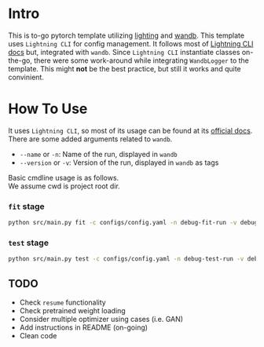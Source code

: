 # Intro
This is to-go pytorch template utilizing [lighting](https://github.com/Lightning-AI/lightning) and [wandb](https://github.com/wandb/wandb). 
This template uses `Lightning CLI` for config management. 
It follows most of [Lightning CLI docs](https://lightning.ai/docs/pytorch/latest/api_references.html#cli) but, integrated with `wandb`.
Since `Lightning CLI` instantiate classes on-the-go, there were some work-around while integrating `WandbLogger` to the template.
This might **not** be the best practice, but still it works and quite convinient.

# How To Use
It uses `Lightning CLI`, so most of its usage can be found at its [official docs](https://lightning.ai/docs/pytorch/latest/api_references.html#cli).  
There are some added arguments related to `wandb`.

* `--name` or `-n`: Name of the run, displayed in `wandb`
* `--version` or `-v`: Version of the run, displayed in `wandb` as tags

Basic cmdline usage is as follows.  
We assume cwd is project root dir.

### `fit` stage 
```bash
python src/main.py fit -c configs/config.yaml -n debug-fit-run -v debug-version
```

### `test` stage
```bash
python src/main.py test -c configs/config.yaml -n debug-test-run -v debug-version --ckpt_path YOUR_CKPT_PATH
```




## TODO
* Check `resume` functionality
* Check pretrained weight loading
* Consider multiple optimizer using cases (i.e. GAN)
* Add instructions in README (on-going)
* Clean code
 